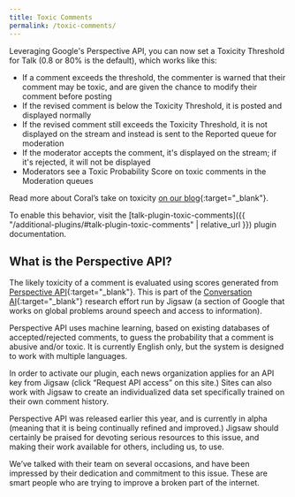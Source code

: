 ```yaml
---
title: Toxic Comments
permalink: /toxic-comments/
---
```


Leveraging Google's Perspective API, you can now set a Toxicity Threshold for
Talk (0.8 or 80% is the default), which works like this:

- If a comment exceeds the threshold, the commenter is warned that their comment
  may be toxic, and are given the chance to modify their comment before posting
- If the revised comment is below the Toxicity Threshold, it is posted and
  displayed normally
- If the revised comment still exceeds the Toxicity Threshold, it is not
  displayed on the stream and instead is sent to the Reported queue for
  moderation
- If the moderator accepts the comment, it's displayed on the stream; if it's
  rejected, it will not be displayed
- Moderators see a Toxic Probability Score on toxic comments in the Moderation
  queues

Read more about Coral’s take on toxicity
[on our blog](https://blog.coralproject.net/toxic-avenging/){:target="_blank"}.

To enable this behavior, visit the
[talk-plugin-toxic-comments]({{ "/additional-plugins/#talk-plugin-toxic-comments" | relative_url }})
plugin documentation.

## What is the Perspective API?

The likely toxicity of a comment is evaluated using scores generated from
[Perspective API](http://perspectiveapi.com/){:target="_blank"}. This is part of
the [Conversation AI](https://conversationai.github.io/){:target="_blank"}
research effort run by Jigsaw (a section of Google that works on global problems
around speech and access to information).

Perspective API uses machine learning, based on existing databases of
accepted/rejected comments, to guess the probability that a comment is abusive
and/or toxic. It is currently English only, but the system is designed to work
with multiple languages.

In order to activate our plugin, each news organization applies for an API key
from Jigsaw (click “Request API access” on this site.) Sites can also work with
Jigsaw to create an individualized data set specifically trained on their own
comment history.

Perspective API was released earlier this year, and is currently in alpha
(meaning that it is being continually refined and improved.) Jigsaw should
certainly be praised for devoting serious resources to this issue, and making
their work available for others, including us, to use.

We’ve talked with their team on several occasions, and have been impressed by
their dedication and commitment to this issue. These are smart people who are
trying to improve a broken part of the internet.